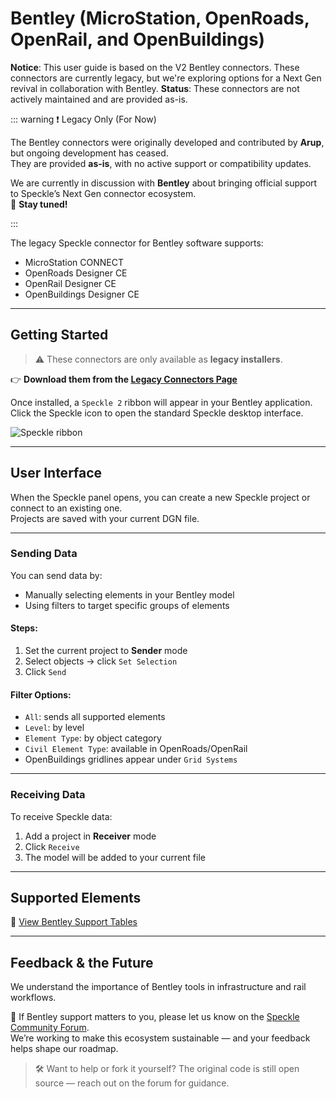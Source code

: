 # Bentley (MicroStation, OpenRoads, OpenRail, and OpenBuildings)

<div class="banner-ribbon">
  <span><b>Notice</b>: This user guide is based on the V2 Bentley connectors.</span>
  <span class="next-gen">These connectors are currently legacy, but we're exploring options for a Next Gen revival in collaboration with Bentley.</span>
  <span><b>Status</b>: These connectors are not actively maintained and are provided as-is.</span>
</div>

::: warning ❗️ Legacy Only (For Now)

The Bentley connectors were originally developed and contributed by **Arup**, but ongoing development has ceased.  
They are provided **as-is**, with no active support or compatibility updates.

We are currently in discussion with **Bentley** about bringing official support to Speckle’s Next Gen connector ecosystem.  
📣 **Stay tuned!**

:::

The legacy Speckle connector for Bentley software supports:

- MicroStation CONNECT
- OpenRoads Designer CE
- OpenRail Designer CE
- OpenBuildings Designer CE

---

## Getting Started

> ⚠️ These connectors are only available as **legacy installers**.

👉 **Download them from the [Legacy Connectors Page](https://releases.speckle.systems/legacy-connectors)**

Once installed, a `Speckle 2` ribbon will appear in your Bentley application.  
Click the Speckle icon to open the standard Speckle desktop interface.

![Speckle ribbon](./img-bentley/speckle-ribbon.png)

---

## User Interface

When the Speckle panel opens, you can create a new Speckle project or connect to an existing one.  
Projects are saved with your current DGN file.

---

### Sending Data

You can send data by:

- Manually selecting elements in your Bentley model
- Using filters to target specific groups of elements

#### Steps:

1. Set the current project to **Sender** mode
2. Select objects → click `Set Selection`
3. Click `Send`

#### Filter Options:

- `All`: sends all supported elements
- `Level`: by level
- `Element Type`: by object category
- `Civil Element Type`: available in OpenRoads/OpenRail
- OpenBuildings gridlines appear under `Grid Systems`

---

### Receiving Data

To receive Speckle data:

1. Add a project in **Receiver** mode
2. Click `Receive`
3. The model will be added to your current file

---

## Supported Elements

🔗 [View Bentley Support Tables](/user/support-tables.html#microstation)

---

## Feedback & the Future

We understand the importance of Bentley tools in infrastructure and rail workflows.

💬 If Bentley support matters to you, please let us know on the [Speckle Community Forum](https://speckle.community).  
We’re working to make this ecosystem sustainable — and your feedback helps shape our roadmap.

> 🛠 Want to help or fork it yourself? The original code is still open source — reach out on the forum for guidance.
